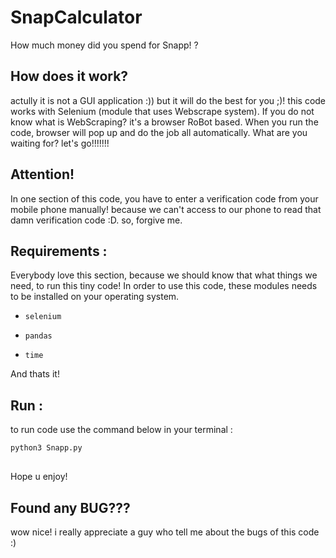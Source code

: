 # SnapCalculator
How much money did you spend for Snapp! ?

## How does it work?
actully it is not a GUI application :)) but it will do the best for you ;)! this code works with Selenium (module that uses Webscrape system). If you do not know what is WebScraping? it's a browser RoBot based. When you run the code, browser will pop up and do the job all automatically. What are you waiting for? let's go!!!!!!!

## Attention!
In one section of this code, you have to enter a verification code from your mobile phone manually! because we can't access to our phone to read that damn verification code :D. so, forgive me.

## Requirements :

Everybody love this section, because we should know that what things we need, to run this tiny code! In order to use this code, these modules needs to be installed on your operating system.


* `selenium`

* `pandas`

* `time`

And thats it!

## Run :

to run code use the command below in your terminal :

```Python
python3 Snapp.py
```
##
Hope u enjoy!

## Found any BUG???
wow nice! i really appreciate a guy who tell me about the bugs of this code :)

